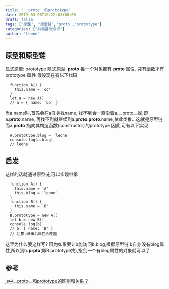 ```yaml
---
title: "__proto__和prototype"
date: 2019-03-06T10:22:03+08:00
draft: false
tags: ["原型", "原型链",'proto','prototype']
categories: ["前端基础知识"]
author: "leone"
---
```


## 原型和原型链
显式原型: prototype
隐式原型: __proto__
每一个对象都有 __proto__ 属性, 只有函数才有 prototype 属性
假设现在有以下代码
```
  function A() {
    this.name = 'oo'
  }
  let a = new A()
  // a = { name: 'oo' }
```
当a.name时,首先会在a自身找name,
找不到会一直沿着a.__proto__找,即a.__proto__.name,
再找不到就继续到a.__proto__.__proto__.name,依此类推...这就是原型链
而a.__proto__ 指向其构造函数(constructor)的prototype
因此,可有以下实现
```
  A.prototype.blog = 'leone'
  console.log(a.blog)
  // leone
```
## 启发
这样的话就通过原型链,可以实现继承
```
  function A() {
    this.name = 'A'
    this.blog = 'leone'
  }
  function B() {
    this.name = 'B'
  }
  B.prototype = new A()
  let b = new B()
  console.log(b)
  // b: { name: 'B' }
  // 注意,继承后属性会覆盖
```
这里为什么要这样写? 因为如果要让b能访问b.blog,根据原型链
b自身没有blog属性,所以到b.__prpto__(即B.prototype找),指到一个有blog属性的对象就可以了
## 参考
[js中__proto__和prototype的区别和关系？](https://www.zhihu.com/question/34183746)

